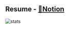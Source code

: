 ## Resume - [:link:Notion](https://vigorous-ocelot-1e8.notion.site/SeHyeon-Kim-d00555889921460ea5a90f35d74b68f4)

![stats](https://github-readme-stats.vercel.app/api?username=sinoso&show_icons=true)
